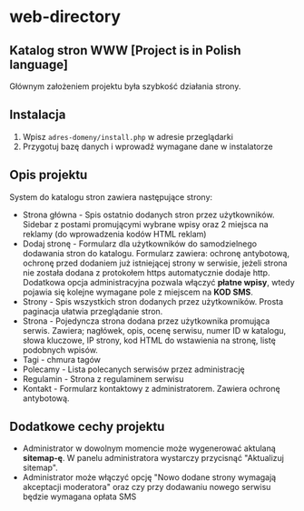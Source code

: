 # web-directory
## Katalog stron WWW [Project is in Polish language]

Głównym założeniem projektu była szybkość działania strony.

## Instalacja
1. Wpisz `adres-domeny/install.php` w adresie przeglądarki
2. Przygotuj bazę danych i wprowadź wymagane dane w instalatorze

## Opis projektu
System do katalogu stron zawiera następujące strony:
- Strona główna - Spis ostatnio dodanych stron przez użytkowników. Sidebar z postami promującymi wybrane wpisy oraz 2 miejsca na reklamy (do wprowadzenia kodów HTML reklam)
- Dodaj stronę - Formularz dla użytkowników do samodzielnego dodawania stron do katalogu. Formularz zawiera: ochronę antybotową, ochronę przed dodaniem już istniejącej strony w serwisie, jeżeli strona nie została dodana z protokołem https automatycznie dodaje http. Dodatkowa opcja administracyjna pozwala włączyć **płatne wpisy**, wtedy pojawia się kolejne wymagane pole z miejscem na **KOD SMS**.
- Strony - Spis wszystkich stron dodanych przez użytkowników. Prosta paginacja ułatwia przeglądanie stron.
- Strona - Pojedyncza strona dodana przez użytkownika promująca serwis. Zawiera; nagłówek, opis, ocenę serwisu, numer ID w katalogu, słowa kluczowe, IP strony, kod HTML do wstawienia na stronę, listę podobnych wpisów.
- Tagi - chmura tagów
- Polecamy - Lista polecanych serwisów przez administrację
- Regulamin - Strona z regulaminem serwisu
- Kontakt - Formularz kontaktowy z administratorem. Zawiera ochronę antybotową.

## Dodatkowe cechy projektu
- Administrator w dowolnym momencie może wygenerować aktulaną **sitemap-ę**. W panelu administratora wystarczy przycisnąć "Aktualizuj sitemap".
- Administrator może włączyć opcję "Nowo dodane strony wymagają akceptacji moderatora" oraz czy przy dodawaniu nowego serwisu będzie wymagana opłata SMS
